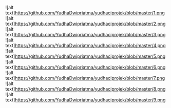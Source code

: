 ![alt text]https://github.com/YudhaDwipriatma/yudhaciprojek/blob/master/1.png
![alt text]https://github.com/YudhaDwipriatma/yudhaciprojek/blob/master/2.png
![alt text]https://github.com/YudhaDwipriatma/yudhaciprojek/blob/master/3.png
![alt text]https://github.com/YudhaDwipriatma/yudhaciprojek/blob/master/4.png
![alt text]https://github.com/YudhaDwipriatma/yudhaciprojek/blob/master/5.png
![alt text]https://github.com/YudhaDwipriatma/yudhaciprojek/blob/master/6.png
![alt text]https://github.com/YudhaDwipriatma/yudhaciprojek/blob/master/7.png
![alt text]https://github.com/YudhaDwipriatma/yudhaciprojek/blob/master/8.png
![alt text]https://github.com/YudhaDwipriatma/yudhaciprojek/blob/master/9.png
